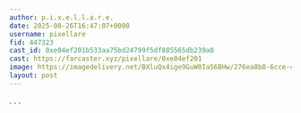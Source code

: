 ```yaml
---
author: p.i.x.e.l.l.a.r.e.
date: 2025-08-26T16:47:07+0000
username: pixellare
fid: 447323
cast_id: 0xe04ef201b533aa75bd24799f5df885565db239a0
cast: https://farcaster.xyz/pixellare/0xe04ef201
image: https://imagedelivery.net/BXluQx4ige9GuW0Ia56BHw/276ea8b8-6cce-4367-38bf-73a45271ab00/original
layout: post
---
```

. . .  

<img src='https://imagedelivery.net/BXluQx4ige9GuW0Ia56BHw/276ea8b8-6cce-4367-38bf-73a45271ab00/original' alt='' referrerpolicy='no-referrer'/>